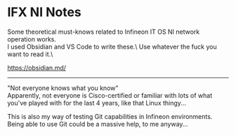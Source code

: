 # IFX NI Notes

Some theoretical must-knows related to Infineon IT OS NI network operation works.\
I used Obsidian and VS Code to write these.\ 
Use whatever the fuck you want to read it.\

https://obsidian.md/

---

"Not everyone knows what you know"\
Apparently, not everyone is Cisco-certified or familiar with lots of what you've played with for the last 4 years, like that Linux thingy...

This is also my way of testing Git capabilities in Infineon environments.
Being able to use Git could be a massive help, to me anyway...
